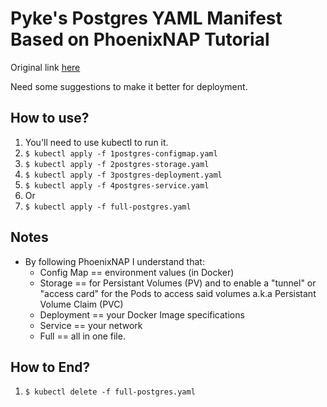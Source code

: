 # Pyke's Postgres YAML Manifest Based on PhoenixNAP Tutorial

Original link [here](https://phoenixnap.com/kb/postgresql-kubernetes)

Need some suggestions to make it better for deployment.

## How to use?
1. You'll need to use kubectl to run it.
2. `$ kubectl apply -f 1postgres-configmap.yaml`
3. `$ kubectl apply -f 2postgres-storage.yaml`
4. `$ kubectl apply -f 3postgres-deployment.yaml`
5. `$ kubectl apply -f 4postgres-service.yaml`
6. Or
7. `$ kubectl apply -f full-postgres.yaml`

## Notes
- By following PhoenixNAP I understand that:
  - Config Map == environment values (in Docker)
  - Storage == for Persistant Volumes (PV) and to enable a "tunnel" or "access card" for the Pods to access said volumes a.k.a Persistant Volume Claim (PVC)
  - Deployment == your Docker Image specifications
  - Service == your network
  - Full == all in one file.

## How to End?
1. `$ kubectl delete -f full-postgres.yaml`